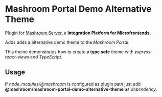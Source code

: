 
# Mashroom Portal Demo Alternative Theme

Plugin for [Mashroom Server](https://www.mashroom-server.com), a **Integration Platform for Microfrontends**.

Adds adds a alternative demo theme to the _Mashroom Portal_.

This theme demonstrates how to create a **type safe** theme with *express-react-views* and *TypeScript*.

## Usage

If *node_modules/@mashroom* is configured as plugin path just add **@mashroom/mashroom-portal-demo-alternative-theme** as *dependency*.

